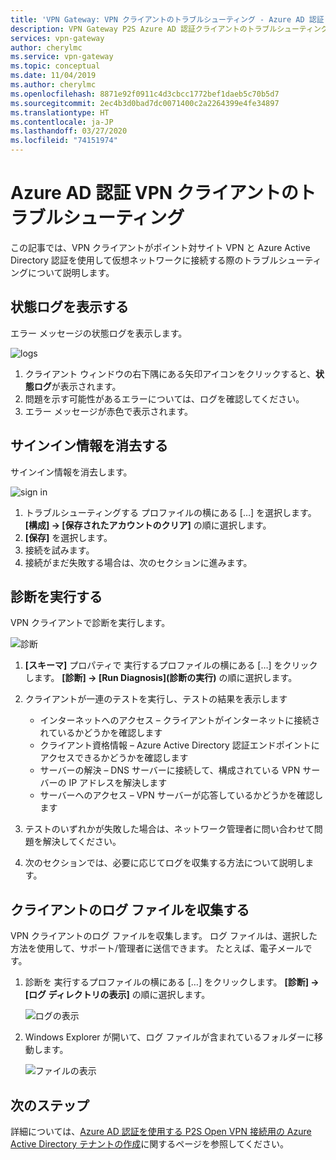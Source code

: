 ```yaml
---
title: 'VPN Gateway: VPN クライアントのトラブルシューティング - Azure AD 認証'
description: VPN Gateway P2S Azure AD 認証クライアントのトラブルシューティング
services: vpn-gateway
author: cherylmc
ms.service: vpn-gateway
ms.topic: conceptual
ms.date: 11/04/2019
ms.author: cherylmc
ms.openlocfilehash: 8871e92f0911c4d3cbcc1772bef1daeb5c70b5d7
ms.sourcegitcommit: 2ec4b3d0bad7dc0071400c2a2264399e4fe34897
ms.translationtype: HT
ms.contentlocale: ja-JP
ms.lasthandoff: 03/27/2020
ms.locfileid: "74151974"
---
```

# <a name="troubleshoot-an-azure-ad-authentication-vpn-client"></a>Azure AD 認証 VPN クライアントのトラブルシューティング

この記事では、VPN クライアントがポイント対サイト VPN と Azure Active Directory 認証を使用して仮想ネットワークに接続する際のトラブルシューティングについて説明します。

## <a name="view-status-log"></a><a name="status"></a>状態ログを表示する

エラー メッセージの状態ログを表示します。

![logs](./media/troubleshoot-ad-vpn-client/1.png)

1. クライアント ウィンドウの右下隅にある矢印アイコンをクリックすると、**状態ログ**が表示されます。
2. 問題を示す可能性があるエラーについては、ログを確認してください。
3. エラー メッセージが赤色で表示されます。

## <a name="clear-sign-in-information"></a><a name="clear"></a>サインイン情報を消去する

サインイン情報を消去します。

![sign in](./media/troubleshoot-ad-vpn-client/2.png)

1. トラブルシューティングする プロファイルの横にある […] を選択します。 **[構成] -> [保存されたアカウントのクリア]** の順に選択します。
2. **[保存]** を選択します。
3. 接続を試みます。
4. 接続がまだ失敗する場合は、次のセクションに進みます。

## <a name="run-diagnostics"></a><a name="diagnostics"></a>診断を実行する

VPN クライアントで診断を実行します。

![診断](./media/troubleshoot-ad-vpn-client/3.png)

1. **[スキーマ]** プロパティで 実行するプロファイルの横にある […] をクリックします。 **[診断] -> [Run Diagnosis]\(診断の実行\)** の順に選択します。
2. クライアントが一連のテストを実行し、テストの結果を表示します

   * インターネットへのアクセス – クライアントがインターネットに接続されているかどうかを確認します
   * クライアント資格情報 – Azure Active Directory 認証エンドポイントにアクセスできるかどうかを確認します
   * サーバーの解決 – DNS サーバーに接続して、構成されている VPN サーバーの IP アドレスを解決します
   * サーバーへのアクセス – VPN サーバーが応答しているかどうかを確認します
3. テストのいずれかが失敗した場合は、ネットワーク管理者に問い合わせて問題を解決してください。
4. 次のセクションでは、必要に応じてログを収集する方法について説明します。

## <a name="collect-client-log-files"></a><a name="logfiles"></a>クライアントのログ ファイルを収集する

VPN クライアントのログ ファイルを収集します。 ログ ファイルは、選択した方法を使用して、サポート/管理者に送信できます。 たとえば、電子メールです。

1. 診断を 実行するプロファイルの横にある […] をクリックします。 **[診断] -> [ログ ディレクトリの表示]** の順に選択します。

   ![ログの表示](./media/troubleshoot-ad-vpn-client/4.png)
2. Windows Explorer が開いて、ログ ファイルが含まれているフォルダーに移動します。

   ![ファイルの表示](./media/troubleshoot-ad-vpn-client/5.png)

## <a name="next-steps"></a>次のステップ

詳細については、[Azure AD 認証を使用する P2S Open VPN 接続用の Azure Active Directory テナントの作成](openvpn-azure-ad-tenant.md)に関するページを参照してください。